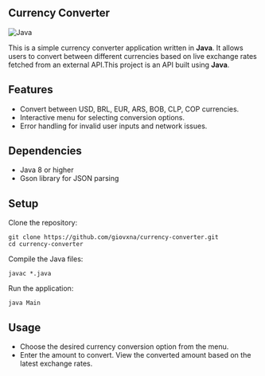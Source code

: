 ## Currency Converter

![Java](https://img.shields.io/badge/java-%23ED8B00.svg?style=for-the-badge&logo=openjdk&logoColor=white)

This is a simple currency converter application written in **Java**. It allows users to convert between different currencies based on live exchange rates fetched from an external API.This project is an API built using **Java**.

## Features
- Convert between USD, BRL, EUR, ARS, BOB, CLP, COP currencies.
- Interactive menu for selecting conversion options.
- Error handling for invalid user inputs and network issues.

## Dependencies
- Java 8 or higher
- Gson library for JSON parsing

## Setup
Clone the repository:

```
git clone https://github.com/giovxna/currency-converter.git
cd currency-converter
```

Compile the Java files:

```
javac *.java
```

Run the application:

```
java Main
```

## Usage
- Choose the desired currency conversion option from the menu.
- Enter the amount to convert.
View the converted amount based on the latest exchange rates.

